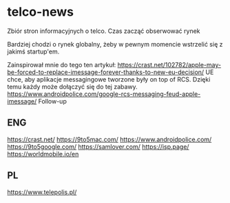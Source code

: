 # telco-news
Zbiór stron informacyjnych o telco. Czas zacząć obserwować rynek 

Bardziej chodzi o rynek globalny, żeby w pewnym momencie wstrzelić się z jakimś startup'em. 

Zainspirował mnie do tego ten artykuł: https://crast.net/102782/apple-may-be-forced-to-replace-imessage-forever-thanks-to-new-eu-decision/ 
UE chce, aby aplikacje messagingowe tworzone były on top of RCS. Dzięki temu każdy może dołączyć się do tej zabawy.  
https://www.androidpolice.com/google-rcs-messaging-feud-apple-imessage/ Follow-up 
## ENG
https://crast.net/
https://9to5mac.com/
https://www.androidpolice.com/
https://9to5google.com/
https://samlover.com/
https://isp.page/
https://worldmobile.io/en

## PL
https://www.telepolis.pl/
